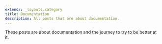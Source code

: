 ```yaml
---
extends: _layouts.category
title: Documentation
description: All posts that are about documentation.
---
```


These posts are about documentation and the journey to try to be better at it.